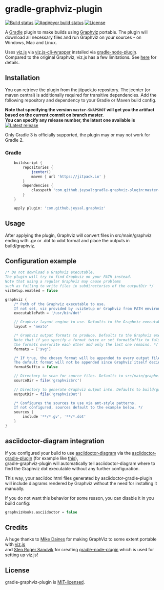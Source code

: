 # gradle-graphviz-plugin

[![Build status](https://img.shields.io/travis/jeysal/gradle-graphviz-plugin.svg?style=flat-square)](https://travis-ci.org/jeysal/gradle-graphviz-plugin)
[![AppVeyor build status](https://img.shields.io/appveyor/ci/jeysal/gradle-graphviz-plugin.svg?style=flat-square&label=windows+build)](https://ci.appveyor.com/project/jeysal/gradle-graphviz-plugin)
[![License](https://img.shields.io/github/license/jeysal/gradle-graphviz-plugin.svg?style=flat-square)](https://github.com/jeysal/gradle-graphviz-plugin/blob/master/LICENSE)

A [Gradle](https://gradle.org/) plugin to make builds using [Graphviz](http://www.graphviz.org/) portable.
The plugin will download all necessary files and run Graphviz on your sources - on Windows, Mac and Linux.

Uses [viz.js](https://github.com/mdaines/viz.js/) via [viz.js-cli-wrapper](https://github.com/jeysal/viz.js-cli-wrapper) installed via [gradle-node-plugin](https://github.com/srs/gradle-node-plugin).  
Compared to the original Graphviz, viz.js has a few limitations. See [here](https://github.com/jeysal/viz.js-cli-wrapper#usage) for details.

## Installation

You can retrieve the plugin from the jitpack.io repository. The jcenter (or maven central) is additionally required for transitive dependencies.
Add the following repository and dependency to your Gradle or Maven build config.

**Note that specifying the version `master-SNAPSHOT` will get you the artifact based on the current commit on branch master.  
You can specify any release number, the latest one available is**
[![Latest release](https://jitpack.io/v/com.github.jeysal/gradle-graphviz-plugin.svg?style=flat-square)](https://jitpack.io/#com.github.jeysal/gradle-graphviz-plugin)

Only Gradle 3 is officially supported, the plugin may or may not work for Gradle 2.

### Gradle

```groovy
    buildscript {
        repositories {
            jcenter()
            maven { url 'https://jitpack.io' }
        }
        dependencies {
            classpath 'com.github.jeysal:gradle-graphviz-plugin:master-SNAPSHOT'
        }
    }

    apply plugin: 'com.github.jeysal.graphviz'
```

## Usage

After applying the plugin, Graphviz will convert files in src/main/graphviz ending with .gv or .dot to xdot format and
place the outputs in build/graphviz.

## Configuration example

```groovy
/* Do not download a Graphviz executable.
The plugin will try to find Graphviz on your PATH instead.
Note that using a regular Graphviz may cause problems
such as failing to write files in subdirectories of the outputDir */
vizSetup.enabled = false

graphviz {
    /* Path of the Graphviz executable to use.
    If not set, viz provided by :vizSetup or Graphviz from PATH environment variable is used. */
    executablePath = '/usr/bin/dot'

    // Graphviz layout engine to use. Defaults to the Graphviz executable's default layout (usually dot).
    layout = 'neato'

    /* Graphviz output formats to produce. Defaults to the Graphviz executable's default format (usually xdot).
    Note that if you specify a format twice or set formatSuffix to false,
    the formats overwrite each other and only the last one remains. */
    formats = ['svg']

    /* If true, the chosen format will be appended to every output file name. Defaults to true.
    The default format will not be appended since Graphviz itself decides what to generate in that case. */
    formatSuffix = false

    // Directory to scan for source files. Defaults to src/main/graphviz.
    sourceDir = file('graphvizSrc')
    
    // Directory to generate Graphviz output into. Defaults to build/graphviz.
    outputDir = file('graphvizOut')

    /* Configures the sources to use via ant-style patterns.
    If not configured, sources default to the example below. */
    sources {
        include '**/*.gv', '**/*.dot'
    }
}
 ```

## asciidoctor-diagram integration

If you configured your build to use [asciidoctor-diagram](http://asciidoctor.org/docs/asciidoctor-diagram/)
via the [asciidoctor-gradle-plugin](http://asciidoctor.org/docs/asciidoctor-gradle-plugin/)
(for example like [this](https://github.com/asciidoctor/asciidoctor-gradle-examples/tree/master/asciidoc-diagram-to-html-example)),  
gradle-graphviz-plugin will automatically tell asciidoctor-diagram where to find the Graphviz dot executable without any further configuration.

This way, your asciidoc html files generated by asciidoctor-gradle-plugin will include diagrams rendered by Graphviz without the need for installing it manually.

If you do not want this behavior for some reason, you can disable it in you build config:
```groovy
graphvizHooks.asciidoctor = false
```

## Credits

A huge thanks to [Mike Daines](https://github.com/mdaines) for making GraphViz to some extent portable with [viz.js](https://github.com/mdaines/viz.js)  
and [Sten Roger Sandvik](https://github.com/srs) for creating [gradle-node-plugin](https://github.com/srs/gradle-node-plugin) which is used for setting up viz.js!

## License

gradle-graphviz-plugin is [MIT-licensed](https://github.com/jeysal/gradle-graphviz-plugin/blob/master/LICENSE).
